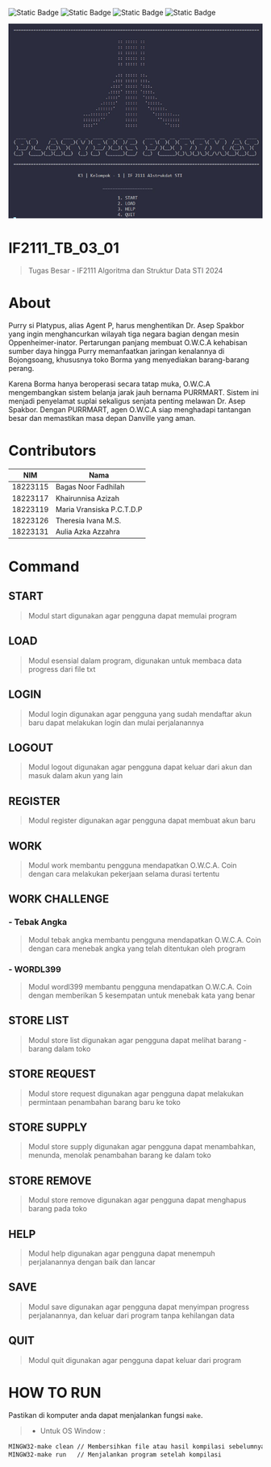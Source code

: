 ![Static Badge](https://img.shields.io/badge/build-passing-lavender)
![Static Badge](https://img.shields.io/badge/Release-2.0-turqoise)
![Static Badge](https://img.shields.io/badge/Copyright-namakel-red)
![Static Badge](https://img.shields.io/badge/PURR-MART-blue)

![Header](https://github.com/Elbiji/IF2111_TB_03_01/blob/main/image/platypus.jpg)

# IF2111_TB_03_01
> Tugas Besar - IF2111 Algoritma dan Struktur Data STI 2024

# About
Purry si Platypus, alias Agent P, harus menghentikan Dr. Asep Spakbor yang ingin menghancurkan wilayah tiga negara bagian dengan mesin Oppenheimer-inator. Pertarungan panjang membuat O.W.C.A kehabisan sumber daya hingga Purry memanfaatkan jaringan kenalannya di Bojongsoang, khususnya toko Borma yang menyediakan barang-barang perang.

Karena Borma hanya beroperasi secara tatap muka, O.W.C.A mengembangkan sistem belanja jarak jauh bernama PURRMART. Sistem ini menjadi penyelamat suplai sekaligus senjata penting melawan Dr. Asep Spakbor. Dengan PURRMART, agen O.W.C.A siap menghadapi tantangan besar dan memastikan masa depan Danville yang aman.

# Contributors
| NIM       | Nama                     |
|-----------|--------------------------|
| 18223115  | Bagas Noor Fadhilah      |
| 18223117  | Khairunnisa Azizah       |
| 18223119  | Maria Vransiska P.C.T.D.P|
| 18223126  | Theresia Ivana M.S.      |
| 18223131  | Aulia Azka Azzahra       |

# Command
## START
> Modul start digunakan agar pengguna dapat memulai program
## LOAD
> Modul esensial dalam program, digunakan untuk membaca data progress dari file txt
## LOGIN
> Modul login digunakan agar pengguna yang sudah mendaftar akun baru dapat melakukan login dan mulai perjalanannya
## LOGOUT
> Modul logout digunakan agar pengguna dapat keluar dari akun dan masuk dalam akun yang lain
## REGISTER
> Modul register digunakan agar pengguna dapat membuat akun baru
## WORK
> Modul work membantu pengguna mendapatkan O.W.C.A. Coin dengan cara melakukan pekerjaan selama durasi tertentu
## WORK CHALLENGE
### - Tebak Angka
> Modul tebak angka membantu pengguna mendapatkan O.W.C.A. Coin dengan cara menebak angka yang telah ditentukan oleh program
### - WORDL399
> Modul wordl399 membantu pengguna mendapatkan O.W.C.A. Coin dengan memberikan 5 kesempatan untuk menebak kata yang benar
## STORE LIST
> Modul store list digunakan agar pengguna dapat melihat barang - barang dalam toko
## STORE REQUEST
> Modul store request digunakan agar pengguna dapat melakukan permintaan penambahan barang baru ke toko
## STORE SUPPLY
> Modul store supply digunakan agar pengguna dapat menambahkan, menunda, menolak penambahan barang ke dalam toko 
## STORE REMOVE
> Modul store remove digunakan agar pengguna dapat menghapus barang pada toko
## HELP
> Modul help digunakan agar pengguna dapat menempuh perjalanannya dengan baik dan lancar
## SAVE
> Modul save digunakan agar pengguna dapat menyimpan progress perjalanannya, dan keluar dari program tanpa kehilangan data
## QUIT
> Modul quit digunakan agar pengguna dapat keluar dari program

# HOW TO RUN
Pastikan di komputer anda dapat menjalankan fungsi `make`.
> - Untuk OS Window :
  ```bash
  MINGW32-make clean // Membersihkan file atau hasil kompilasi sebelumnya
  MINGW32-make run   // Menjalankan program setelah kompilasi
  ```

